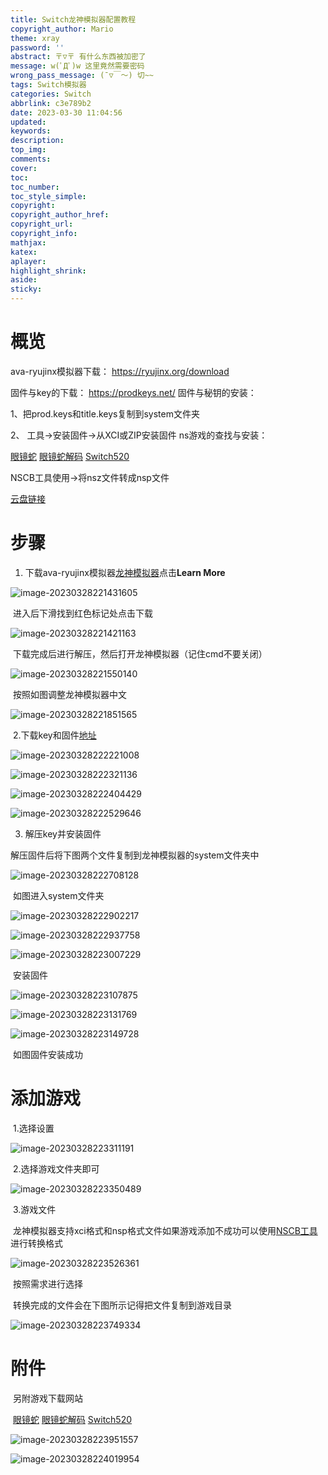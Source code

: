 ```yaml
---
title: Switch龙神模拟器配置教程
copyright_author: Mario
theme: xray
password: ''
abstract: 〒▽〒 有什么东西被加密了
message: w(ﾟДﾟ)w 这里竟然需要密码
wrong_pass_message: (ˉ▽￣～) 切~~
tags: Switch模拟器
categories: Switch
abbrlink: c3e789b2
date: 2023-03-30 11:04:56
updated:
keywords:
description:
top_img:
comments:
cover:
toc:
toc_number:
toc_style_simple:
copyright:
copyright_author_href:
copyright_url:
copyright_info:
mathjax:
katex:
aplayer:
highlight_shrink:
aside:
sticky:
---
```


# 概览

ava-ryujinx模拟器下载： https://ryujinx.org/download 

固件与key的下载： https://prodkeys.net/ 固件与秘钥的安装： 

 1、把prod.keys和title.keys复制到system文件夹

 2、 工具→安装固件→从XCI或ZIP安装固件 ns游戏的查找与安装：

[眼镜蛇](https://softcobra.com/ntdo/ntdo-swh/)  [眼镜蛇解码](https://nin10news.com/decode/)  [Switch520](https://xxxxx520.com/)

NSCB工具使用→将nsz文件转成nsp文件

[云盘链接](https://www.123pan.com/s/oDqA-wHSyh.html)

# 步骤

1. 下载ava-ryujinx模拟器[龙神模拟器](https://ryujinx.org/download )点击**Learn More**

![image-20230328221431605](https://obsidian-1306832247.cos.ap-nanjing.myqcloud.com/blog/202303301108452.png)

​	进入后下滑找到红色标记处点击下载

![image-20230328221421163](https://obsidian-1306832247.cos.ap-nanjing.myqcloud.com/blog/202303301108434.png)

​	下载完成后进行解压，然后打开龙神模拟器（记住cmd不要关闭）

![image-20230328221550140](https://obsidian-1306832247.cos.ap-nanjing.myqcloud.com/blog/202303301108460.png)

​	按照如图调整龙神模拟器中文

![image-20230328221851565](https://obsidian-1306832247.cos.ap-nanjing.myqcloud.com/blog/202303301109749.png)

​	2.下载key和固件[地址]( https://prodkeys.net/)

![image-20230328222221008](https://obsidian-1306832247.cos.ap-nanjing.myqcloud.com/blog/202303301109810.png)

![image-20230328222321136](https://obsidian-1306832247.cos.ap-nanjing.myqcloud.com/blog/202303301109734.png)

![image-20230328222404429](https://obsidian-1306832247.cos.ap-nanjing.myqcloud.com/blog/202303301109761.png)

![image-20230328222529646](https://obsidian-1306832247.cos.ap-nanjing.myqcloud.com/blog/202303301109903.png)

3. 解压key并安装固件

解压固件后将下图两个文件复制到龙神模拟器的system文件夹中

![image-20230328222708128](https://obsidian-1306832247.cos.ap-nanjing.myqcloud.com/blog/202303301109709.png)

​	如图进入system文件夹

![image-20230328222902217](https://obsidian-1306832247.cos.ap-nanjing.myqcloud.com/blog/202303301109512.png)

![image-20230328222937758](https://obsidian-1306832247.cos.ap-nanjing.myqcloud.com/blog/202303301109288.png)

![image-20230328223007229](https://obsidian-1306832247.cos.ap-nanjing.myqcloud.com/blog/202303301109308.png)

​	安装固件

![image-20230328223107875](https://obsidian-1306832247.cos.ap-nanjing.myqcloud.com/blog/202303301109503.png)

![image-20230328223131769](https://obsidian-1306832247.cos.ap-nanjing.myqcloud.com/blog/202303301109687.png)

![image-20230328223149728](https://obsidian-1306832247.cos.ap-nanjing.myqcloud.com/blog/202303301109922.png)

​	如图固件安装成功

# 添加游戏

​	1.选择设置

![image-20230328223311191](https://obsidian-1306832247.cos.ap-nanjing.myqcloud.com/blog/202303301109947.png)

​	2.选择游戏文件夹即可

![image-20230328223350489](https://obsidian-1306832247.cos.ap-nanjing.myqcloud.com/blog/202303301109854.png)

​	3.游戏文件

​	龙神模拟器支持xci格式和nsp格式文件如果游戏添加不成功可以使用[NSCB工具](https://www.123pan.com/s/oDqA-wHSyh.html)进行转换格式

![image-20230328223526361](https://obsidian-1306832247.cos.ap-nanjing.myqcloud.com/blog/202303301109320.png)

​	按照需求进行选择

​	转换完成的文件会在下图所示记得把文件复制到游戏目录

![image-20230328223749334](https://obsidian-1306832247.cos.ap-nanjing.myqcloud.com/blog/202303301109216.png)

# 附件

​	另附游戏下载网站

​	[眼镜蛇](https://softcobra.com/ntdo/ntdo-swh/)  [眼镜蛇解码](https://nin10news.com/decode/)  [Switch520](https://xxxxx520.com/)

![image-20230328223951557](https://obsidian-1306832247.cos.ap-nanjing.myqcloud.com/blog/202303301109887.png)

![image-20230328224019954](https://obsidian-1306832247.cos.ap-nanjing.myqcloud.com/blog/202303301109742.png)
